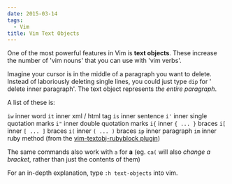 ```yaml
---
date: 2015-03-14
tags:
  - Vim
title: Vim Text Objects
---
```


One of the most powerful features in Vim is **text objects**. These increase the number of 'vim nouns' that you can use with 'vim verbs'.

Imagine your cursor is in the middle of a paragraph you want to delete. Instead of laboriously deleting single lines, you could just type `dip` for ' delete inner paragraph'. The text object represents _the entire paragraph_.

A list of these is:

`iw` inner word
`it` inner xml / html tag
`is` inner sentence
`i'` inner single quotation marks
`i"` inner double quotation marks
`i{` inner `{ ... }` braces
`i[` inner `[ ... ]` braces
`i(` inner `( ... )` braces
`ip` inner paragraph
`im` inner ruby method (from the [vim-textobj-rubyblock plugin](https://github.com/nelstrom/vim-textobj-rubyblock))

The same commands also work with `a` for **a** (eg. `ca(` will also _change a bracket_, rather than just the contents of them)

For an in-depth explanation, type `:h text-objects` into vim.
